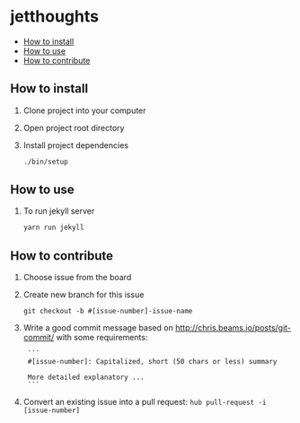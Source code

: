 # jetthoughts

- [How to install](#how-to-install)
- [How to use](#how-to-use)
- [How to contribute](#how-to-contribute)

## How to install

1. Clone project into your computer

1. Open project root directory

1. Install project dependencies

    ```bash
    ./bin/setup
    ```

## How to use

1. To run jekyll server

    ```bash
    yarn run jekyll
    ```

## How to contribute

1. Choose issue from the board

1. Create new branch for this issue

    `git checkout -b #[issue-number]-issue-name`

1. Write a good commit message based on http://chris.beams.io/posts/git-commit/ with some requirements:

        ```
        #[issue-number]: Capitalized, short (50 chars or less) summary

        More detailed explanatory ...
        ```

1. Convert an existing issue into a pull request: `hub pull-request -i [issue-number]`
